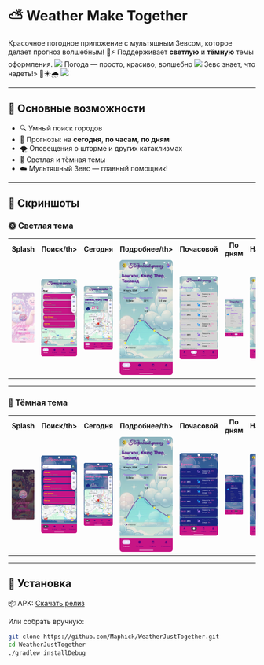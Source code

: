 # ⛅ Weather Make Together

Красочное погодное приложение с мультяшным Зевсом, которое делает прогноз волшебным! 🌈⚡
Поддерживает **светлую** и **тёмную** темы оформления.
  <img src="screenshots/0.png"/>
Погода — просто, красиво, волшебно
  <img src="screenshots/1.png"/>
Зевс знает, что надеть!» 🧥☀️🌧️
  <img src="screenshots/2.png"/>

---

## 📱 Основные возможности

- 🔍 Умный поиск городов
- 📅 Прогнозы: на **сегодня**, **по часам**, **по дням**
- 🌪️ Оповещения о шторме и других катаклизмах
- 🎨 Светлая и тёмная темы
- ☁️ Мультяшный Зевс — главный помощник!

---

## 🌈 Скриншоты

### 🌞 Светлая тема

<table>
  <tr>
    <th>Splash</th>
    <th>Поиск/th>
    <th>Сегодня</th>
    <th>Подробнее/th>
    <th>Почасовой</th>
    <th>По дням</th>
    <th>Настройки</th>
  </tr>
  <tr>
    <td><img src="screenshots/light/splash.png" width="120"/></td>
    <td><img src="screenshots/light/search.png" width="120"/></td>
    <td><img src="screenshots/light/today.png" width="120"/></td>
    <td><img src="screenshots/light/details.png" width="120"/></td>
    <td><img src="screenshots/light/hourly.png" width="120"/></td>
    <td><img src="screenshots/light/daily.png" width="120"/></td>
    <td><img src="screenshots/light/settings.png" width="120"/></td>
  </tr>
</table>

---

### 🌙 Тёмная тема

<table>
  <tr>
    <th>Splash</th>
    <th>Поиск/th>
    <th>Сегодня</th>
    <th>Подробнее/th>
    <th>Почасовой</th>
    <th>По дням</th>
    <th>Настройки</th>
  </tr>
  <tr>
    <td><img src="screenshots/black/splash.png" width="120"/></td>
    <td><img src="screenshots/black/search.png" width="120"/></td>
    <td><img src="screenshots/black/today.png" width="120"/></td>
    <td><img src="screenshots/light/details.png" width="120"/></td>
    <td><img src="screenshots/black/hourly.png" width="120"/></td>
    <td><img src="screenshots/black/daily.png" width="120"/></td>
    <td><img src="screenshots/black/settings.png" width="120"/></td>
  </tr>
</table>

---

## 🚀 Установка

📦 APK: [Скачать релиз](https://github.com/Maphick/WeatherJustTogether/releases)

Или собрать вручную:

```bash
git clone https://github.com/Maphick/WeatherJustTogether.git
cd WeatherJustTogether
./gradlew installDebug
